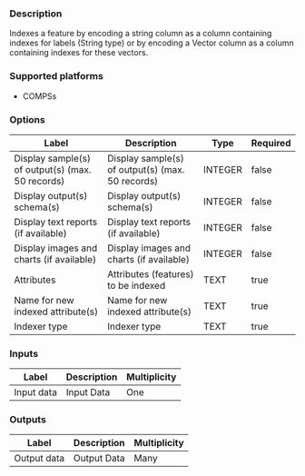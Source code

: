 ###  Description
Indexes a feature by encoding a string column as a column containing indexes for labels (String type) or by encoding a Vector column as a column containing indexes for these vectors.

###  Supported platforms
* COMPSs

###  Options
| Label | Description | Type | Required |
|---|---|---|---|
| Display sample(s) of output(s) (max. 50 records) | Display sample(s) of output(s) (max. 50 records) | INTEGER | false |
| Display output(s) schema(s) | Display output(s) schema(s) | INTEGER | false |
| Display text reports (if available) | Display text reports (if available) | INTEGER | false |
| Display images and charts (if available) | Display images and charts (if available) | INTEGER | false |
| Attributes | Attributes (features) to be indexed | TEXT | true |
| Name for new indexed attribute(s) | Name for new indexed attribute(s) | TEXT | true |
| Indexer type | Indexer type | TEXT | true |

###  Inputs
| Label | Description | Multiplicity |
|---|---|---|
| Input data | Input Data | One |

###  Outputs
| Label | Description | Multiplicity |
|---|---|---|
| Output data | Output Data | Many |
